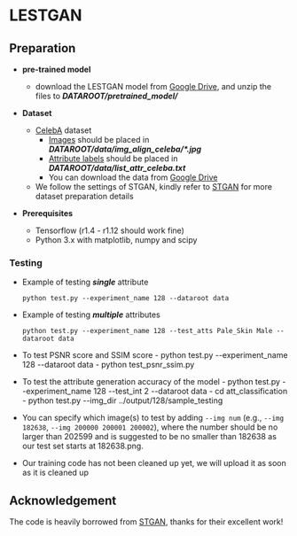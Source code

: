 # LESTGAN
## Preparation

- **pre-trained model**
    - download the LESTGAN model from [Google Drive](https://drive.google.com/file/d/1-U-Rb4hIG1mTsUbtVKPPH9oVBxgsPp21/view?usp=sharing), and unzip the files to ***DATAROOT/pretrained_model/***

- **Dataset**
    - [CelebA](http://openaccess.thecvf.com/content_iccv_2015/papers/Liu_Deep_Learning_Face_ICCV_2015_paper.pdf) dataset
        - [Images](https://drive.google.com/open?id=0B7EVK8r0v71pZjFTYXZWM3FlRnM) should be placed in ***DATAROOT/data/img_align_celeba/\*.jpg***
        - [Attribute labels](https://drive.google.com/open?id=0B7EVK8r0v71pblRyaVFSWGxPY0U) should be placed in ***DATAROOT/data/list_attr_celeba.txt***
        - You can download the data from [Google Drive](https://drive.google.com/file/d/1vBCgfJfeMRWp-6qS-gwlLKNqg-GVswar/view?usp=sharing)
    - We follow the settings of STGAN, kindly refer to [STGAN](https://github.com/csmliu/STGAN) for more dataset preparation details


- **Prerequisites**
    - Tensorflow (r1.4 - r1.12 should work fine)
    - Python 3.x with matplotlib, numpy and scipy


### Testing

- Example of testing ***single*** attribute

    ```console
    python test.py --experiment_name 128 --dataroot data
    ```

- Example of testing ***multiple*** attributes

    ```console
    python test.py --experiment_name 128 --test_atts Pale_Skin Male --dataroot data
    ```
    
- To test PSNR score and SSIM score
        - python test.py --experiment_name 128 --dataroot data
        - python test_psnr_ssim.py
    
- To test the attribute generation accuracy of the model
        - python test.py --experiment_name 128 --test_int 2 --dataroot data
        - cd att_classification
        - python test.py --img_dir ../output/128/sample_testing

- You can specify which image(s) to test by adding `--img num` (e.g., `--img 182638`, `--img 200000 200001 200002`), where the number should be no larger than 202599 and is suggested to be no smaller than 182638 as our test set starts at 182638.png.


- Our training code has not been cleaned up yet, we will upload it as soon as it is cleaned up


## Acknowledgement
The code is heavily borrowed from [STGAN](https://github.com/csmliu/STGAN), thanks for their excellent work!
